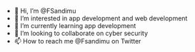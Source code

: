 - 👋 Hi, I’m @FSandimu
- 👀 I’m interested in app development and web development 
- 🌱 I’m currently learning app development 
- 💞️ I’m looking to collaborate on cyber security 
- 📫 How to reach me @Fsandimu on Twitter 

<!---
FSandimu/FSandimu is a ✨ special ✨ repository because its `README.md` (this file) appears on your GitHub profile.
You can click the Preview link to take a look at your changes.
--->
